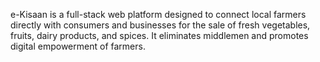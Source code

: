 e-Kisaan is a full-stack web platform designed to connect local farmers directly with consumers and businesses for the sale of fresh vegetables, fruits, dairy products, and spices. It eliminates middlemen and promotes digital empowerment of farmers.
